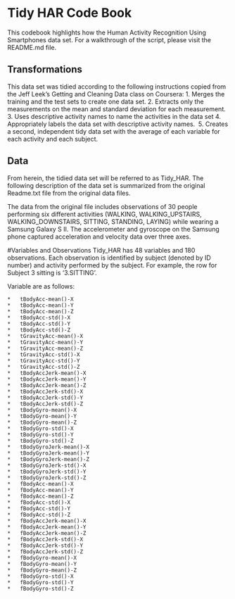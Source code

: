 Tidy HAR Code Book
======================

This codebook highlights how the Human Activity Recognition Using Smartphones data set. For a walkthrough of the script, please visit the README.md file. 

## Transformations
This data set was tidied according to the following instructions copied from the Jeff Leek’s Getting and Cleaning Data class on Coursera:
	1.	Merges the training and the test sets to create one data set.
	2.	Extracts only the measurements on the mean and standard deviation for each measurement. 
	3.	Uses descriptive activity names to name the activities in the data set
	4.	Appropriately labels the data set with descriptive activity names. 
	5.	Creates a second, independent tidy data set with the average of each variable for each activity and each subject. 

## Data
From herein, the tidied data set will be referred to as Tidy_HAR. The following description of the data set is summarized from the original Readme.txt file from the original data files. 

The data from the original file includes observations of 30 people performing six different activities (WALKING, WALKING_UPSTAIRS, WALKING_DOWNSTAIRS, SITTING, STANDING, LAYING) while wearing a Samsung Galaxy S II. The accelerometer and gyroscope on the Samsung phone captured acceleration and velocity data over three axes. 

#Variables and Observations
Tidy_HAR has 48 variables and 180 observations. Each observation is identified by subject (denoted by ID number) and activity performed by the subject. For example, the row for Subject 3 sitting is ‘3.SITTING’. 

Variable are as follows:

	* 	tBodyAcc-mean()-X
	* 	tBodyAcc-mean()-Y
	* 	tBodyAcc-mean()-Z
	* 	tBodyAcc-std()-X
	* 	tBodyAcc-std()-Y
	* 	tBodyAcc-std()-Z
	* 	tGravityAcc-mean()-X
	* 	tGravityAcc-mean()-Y
	* 	tGravityAcc-mean()-Z
	* 	tGravityAcc-std()-X
	* 	tGravityAcc-std()-Y
	* 	tGravityAcc-std()-Z
	* 	tBodyAccJerk-mean()-X
	* 	tBodyAccJerk-mean()-Y
	* 	tBodyAccJerk-mean()-Z
	* 	tBodyAccJerk-std()-X
	* 	tBodyAccJerk-std()-Y
	* 	tBodyAccJerk-std()-Z
	* 	tBodyGyro-mean()-X
	* 	tBodyGyro-mean()-Y
	* 	tBodyGyro-mean()-Z
	* 	tBodyGyro-std()-X
	* 	tBodyGyro-std()-Y
	* 	tBodyGyro-std()-Z
	* 	tBodyGyroJerk-mean()-X
	* 	tBodyGyroJerk-mean()-Y
	* 	tBodyGyroJerk-mean()-Z
	* 	tBodyGyroJerk-std()-X
	* 	tBodyGyroJerk-std()-Y
	* 	tBodyGyroJerk-std()-Z
	* 	fBodyAcc-mean()-X
	* 	fBodyAcc-mean()-Y
	* 	fBodyAcc-mean()-Z
	* 	fBodyAcc-std()-X
	* 	fBodyAcc-std()-Y
	* 	fBodyAcc-std()-Z
	* 	fBodyAccJerk-mean()-X
	* 	fBodyAccJerk-mean()-Y
	* 	fBodyAccJerk-mean()-Z
	* 	fBodyAccJerk-std()-X
	* 	fBodyAccJerk-std()-Y
	* 	fBodyAccJerk-std()-Z
	* 	fBodyGyro-mean()-X
	* 	fBodyGyro-mean()-Y
	* 	fBodyGyro-mean()-Z
	* 	fBodyGyro-std()-X
	* 	fBodyGyro-std()-Y
	* 	fBodyGyro-std()-Z

